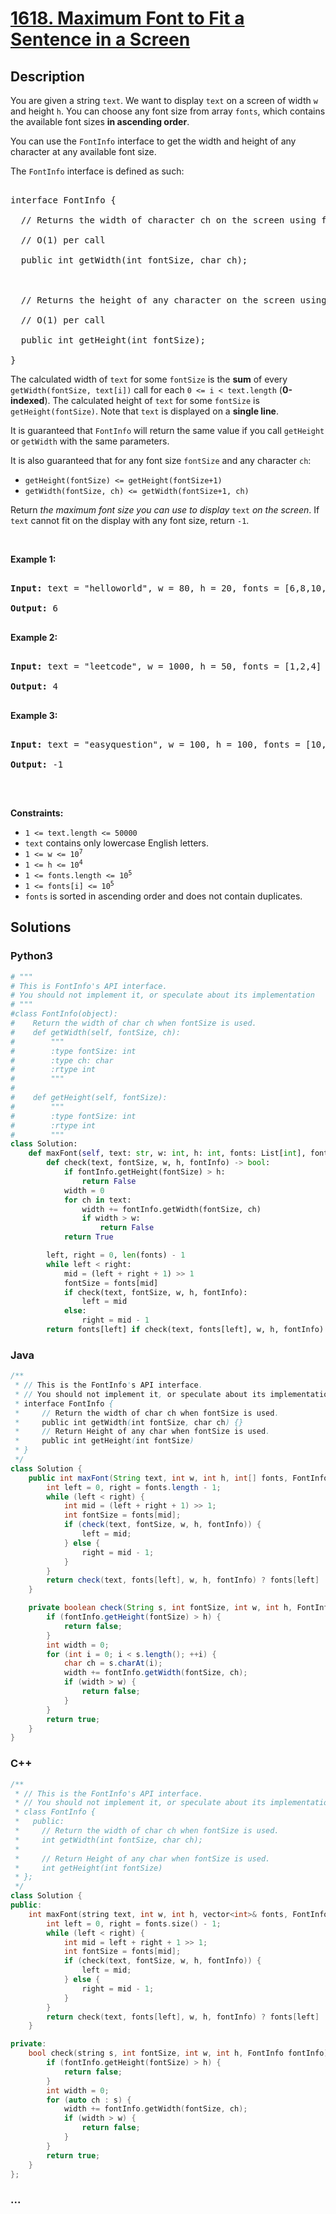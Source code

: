 # [1618. Maximum Font to Fit a Sentence in a Screen](https://leetcode.com/problems/maximum-font-to-fit-a-sentence-in-a-screen)



## Description

<p>You are given a string <code>text</code>. We want to display <code>text</code> on a screen of width <code>w</code> and height <code>h</code>. You can choose any font size from array <code>fonts</code>, which contains the available font sizes <strong>in ascending order</strong>.</p>



<p>You can use the <code>FontInfo</code> interface to get the width and height of any character at any available font size.</p>



<p>The <code>FontInfo</code> interface is defined as such:</p>



<pre>

interface FontInfo {

  // Returns the width of character ch on the screen using font size fontSize.

  // O(1) per call

  public int getWidth(int fontSize, char ch);



  // Returns the height of any character on the screen using font size fontSize.

  // O(1) per call

  public int getHeight(int fontSize);

}</pre>



<p>The calculated width of <code>text</code> for some <code>fontSize</code> is the <strong>sum</strong> of every <code>getWidth(fontSize, text[i])</code> call for each <code>0 &lt;= i &lt; text.length</code> (<strong>0-indexed</strong>). The calculated height of <code>text</code> for some <code>fontSize</code> is <code>getHeight(fontSize)</code>. Note that <code>text</code> is displayed on a <strong>single line</strong>.</p>



<p>It is guaranteed that <code>FontInfo</code> will return the same value if you call <code>getHeight</code> or <code>getWidth</code> with the same parameters.</p>



<p>It is also guaranteed that for any font size <code>fontSize</code> and any character <code>ch</code>:</p>



<ul>
	<li><code>getHeight(fontSize) &lt;= getHeight(fontSize+1)</code></li>
	<li><code>getWidth(fontSize, ch) &lt;= getWidth(fontSize+1, ch)</code></li>
</ul>



<p>Return <em>the maximum font size you can use to display </em><code>text</code><em> on the screen</em>. If <code>text</code> cannot fit on the display with any font size, return <code>-1</code>.</p>



<p>&nbsp;</p>

<p><strong>Example 1:</strong></p>



<pre>

<strong>Input:</strong> text = &quot;helloworld&quot;, w = 80, h = 20, fonts = [6,8,10,12,14,16,18,24,36]

<strong>Output:</strong> 6

</pre>



<p><strong>Example 2:</strong></p>



<pre>

<strong>Input:</strong> text = &quot;leetcode&quot;, w = 1000, h = 50, fonts = [1,2,4]

<strong>Output:</strong> 4

</pre>



<p><strong>Example 3:</strong></p>



<pre>

<strong>Input:</strong> text = &quot;easyquestion&quot;, w = 100, h = 100, fonts = [10,15,20,25]

<strong>Output:</strong> -1

</pre>



<p>&nbsp;</p>

<p><strong>Constraints:</strong></p>



<ul>
	<li><code>1 &lt;= text.length &lt;= 50000</code></li>
	<li><code>text</code> contains only lowercase English letters.</li>
	<li><code>1 &lt;= w &lt;= 10<sup>7</sup></code></li>
	<li><code>1 &lt;= h &lt;= 10<sup>4</sup></code></li>
	<li><code>1 &lt;= fonts.length &lt;= 10<sup>5</sup></code></li>
	<li><code>1 &lt;= fonts[i] &lt;= 10<sup>5</sup></code></li>
	<li><code>fonts</code> is sorted in ascending order and does not contain duplicates.</li>
</ul>

## Solutions

<!-- tabs:start -->

### **Python3**

```python
# """
# This is FontInfo's API interface.
# You should not implement it, or speculate about its implementation
# """
#class FontInfo(object):
#    Return the width of char ch when fontSize is used.
#    def getWidth(self, fontSize, ch):
#        """
#        :type fontSize: int
#        :type ch: char
#        :rtype int
#        """
# 
#    def getHeight(self, fontSize):
#        """
#        :type fontSize: int
#        :rtype int
#        """
class Solution:
    def maxFont(self, text: str, w: int, h: int, fonts: List[int], fontInfo : 'FontInfo') -> int:
        def check(text, fontSize, w, h, fontInfo) -> bool:
            if fontInfo.getHeight(fontSize) > h:
                return False
            width = 0
            for ch in text:
                width += fontInfo.getWidth(fontSize, ch)
                if width > w:
                    return False
            return True

        left, right = 0, len(fonts) - 1
        while left < right:
            mid = (left + right + 1) >> 1
            fontSize = fonts[mid]
            if check(text, fontSize, w, h, fontInfo):
                left = mid
            else:
                right = mid - 1
        return fonts[left] if check(text, fonts[left], w, h, fontInfo) else -1
```

### **Java**

```java
/**
 * // This is the FontInfo's API interface.
 * // You should not implement it, or speculate about its implementation
 * interface FontInfo {
 *     // Return the width of char ch when fontSize is used.
 *     public int getWidth(int fontSize, char ch) {}
 *     // Return Height of any char when fontSize is used.
 *     public int getHeight(int fontSize)
 * }
 */
class Solution {
    public int maxFont(String text, int w, int h, int[] fonts, FontInfo fontInfo) {
        int left = 0, right = fonts.length - 1;
        while (left < right) {
            int mid = (left + right + 1) >> 1;
            int fontSize = fonts[mid];
            if (check(text, fontSize, w, h, fontInfo)) {
                left = mid;
            } else {
                right = mid - 1;
            }
        }
        return check(text, fonts[left], w, h, fontInfo) ? fonts[left] : -1;
    }

    private boolean check(String s, int fontSize, int w, int h, FontInfo fontInfo) {
        if (fontInfo.getHeight(fontSize) > h) {
            return false;
        }
        int width = 0;
        for (int i = 0; i < s.length(); ++i) {
            char ch = s.charAt(i);
            width += fontInfo.getWidth(fontSize, ch);
            if (width > w) {
                return false;
            }
        }
        return true;
    }
}
```

### **C++**

```cpp
/**
 * // This is the FontInfo's API interface.
 * // You should not implement it, or speculate about its implementation
 * class FontInfo {
 *   public:
 *     // Return the width of char ch when fontSize is used.
 *     int getWidth(int fontSize, char ch);
 *     
 *     // Return Height of any char when fontSize is used.
 *     int getHeight(int fontSize)
 * };
 */
class Solution {
public:
    int maxFont(string text, int w, int h, vector<int>& fonts, FontInfo fontInfo) {
        int left = 0, right = fonts.size() - 1;
        while (left < right) {
            int mid = left + right + 1 >> 1;
            int fontSize = fonts[mid];
            if (check(text, fontSize, w, h, fontInfo)) {
                left = mid;
            } else {
                right = mid - 1;
            }
        }
        return check(text, fonts[left], w, h, fontInfo) ? fonts[left] : -1;
    }

private:
    bool check(string s, int fontSize, int w, int h, FontInfo fontInfo) {
        if (fontInfo.getHeight(fontSize) > h) {
            return false;
        }
        int width = 0;
        for (auto ch : s) {
            width += fontInfo.getWidth(fontSize, ch);
            if (width > w) {
                return false;
            }
        }
        return true;
    }
};
```

### **...**

```

```

<!-- tabs:end -->
